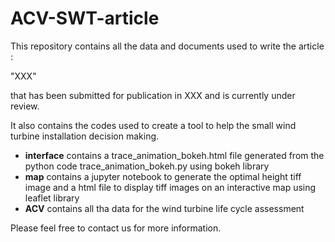 # ACV-SWT-article
This repository contains all the data and documents used to write the article :


"XXX"

that has been submitted for publication in XXX and is currently under review. 

It also contains the codes used to create a tool to help the small wind turbine installation decision making. 

- **interface** contains a trace_animation_bokeh.html file generated from the python code trace_animation_bokeh.py using bokeh library  
- **map** contains a jupyter notebook to generate the optimal height tiff image and a html file to display tiff images on an interactive map using leaflet library
- **ACV** contains all tha data for the wind turbine life cycle assessment

Please feel free to contact us for more information.
